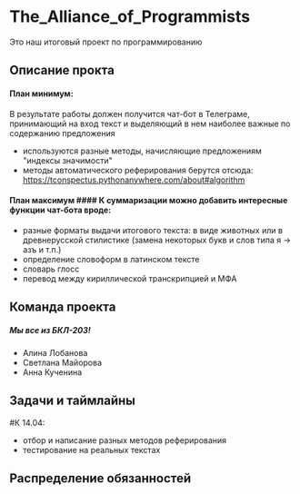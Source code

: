 # The_Alliance_of_Programmists
Это наш итоговый проект по программированию

## Описание прокта
#### План минимум:
В результате работы должен получится чат-бот в Телеграме, принимающий на вход текст и выделяющий в нем наиболее важные по содержанию предложения
- используются разные методы, начисляющие предложениям "индексы значимости"
- методы автоматического реферирования берутся отсюда: https://tconspectus.pythonanywhere.com/about#algorithm
#### План максимум #### К суммаризации можно добавить интересные функции чат-бота вроде:
- разные форматы выдачи итогового текста: в виде животных или в древнерусской стилистике (замена некоторых букв и слов типа я -> азъ и т.п.)
- определение словоформ в латинском тексте
- словарь глосс
- перевод между кириллической транскрипцией и МФА

## Команда проекта
##### Мы все из БКЛ-203!
- Алина Лобанова
- Светлана Майорова
- Анна Кученина

## Задачи и таймлайны
#К 14.04:
- отбор и написание разных методов реферирования
- тестирование на реальных текстах

## Распределение обязанностей
